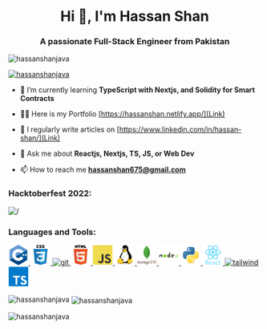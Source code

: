 <h1 align="center">Hi 👋, I'm Hassan Shan</h1>
<h3 align="center">A passionate Full-Stack Engineer from Pakistan</h3>


<p align="left"> <img src="https://komarev.com/ghpvc/?username=hassanshanjava&label=Profile%20views&color=0e75b6&style=flat" alt="hassanshanjava" /> </p>

<p align="left"> <a href="https://github.com/ryo-ma/github-profile-trophy"><img src="https://github-profile-trophy.vercel.app/?username=hassanshanjava" alt="hassanshanjava" /></a> </p>

- 🌱 I’m currently learning **TypeScript with Nextjs, and Solidity for Smart Contracts**

- 👨‍💻 Here is my Portfolio [https://hassanshan.netlify.app/](Link)

- 📝 I regularly write articles on [https://www.linkedin.com/in/hassan-shan/](Link)

- 💬 Ask me about **Reactjs, Nextjs, TS, JS, or Web Dev**

- 📫 How to reach me **hassanshan675@gmail.com**

<p align="left">
</p>

<h3 align='left'>Hacktoberfest 2022:</h3>
<img src='https://user-images.githubusercontent.com/55858014/197254101-dbc92bdc-2ff7-4683-9043-8bae08b008ea.png' alt='/'/>



<h3 align="left">Languages and Tools:</h3>
<p align="left"> <a href="https://www.w3schools.com/cpp/" target="_blank" rel="noreferrer"> <img src="https://raw.githubusercontent.com/devicons/devicon/master/icons/cplusplus/cplusplus-original.svg" alt="cplusplus" width="40" height="40"/> </a> <a href="https://www.w3schools.com/css/" target="_blank" rel="noreferrer"> <img src="https://raw.githubusercontent.com/devicons/devicon/master/icons/css3/css3-original-wordmark.svg" alt="css3" width="40" height="40"/> </a>   <a href="https://git-scm.com/" target="_blank" rel="noreferrer"> <img src="https://www.vectorlogo.zone/logos/git-scm/git-scm-icon.svg" alt="git" width="40" height="40"/> </a>  <a href="https://www.w3.org/html/" target="_blank" rel="noreferrer"> <img src="https://raw.githubusercontent.com/devicons/devicon/master/icons/html5/html5-original-wordmark.svg" alt="html5" width="40" height="40"/> </a> <a href="https://developer.mozilla.org/en-US/docs/Web/JavaScript" target="_blank" rel="noreferrer"> <img src="https://raw.githubusercontent.com/devicons/devicon/master/icons/javascript/javascript-original.svg" alt="javascript" width="40" height="40"/> </a> </a> <a href="https://www.linux.org/" target="_blank" rel="noreferrer"> <img src="https://raw.githubusercontent.com/devicons/devicon/master/icons/linux/linux-original.svg" alt="linux" width="40" height="40"/> </a> <a href="https://www.mongodb.com/" target="_blank" rel="noreferrer"> <img src="https://raw.githubusercontent.com/devicons/devicon/master/icons/mongodb/mongodb-original-wordmark.svg" alt="mongodb" width="40" height="40"/> </a> <a href="https://nodejs.org" target="_blank" rel="noreferrer"> <img src="https://raw.githubusercontent.com/devicons/devicon/master/icons/nodejs/nodejs-original-wordmark.svg" alt="nodejs" width="40" height="40"/> </a> <a href="https://www.python.org" target="_blank" rel="noreferrer"> <img src="https://raw.githubusercontent.com/devicons/devicon/master/icons/python/python-original.svg" alt="python" width="40" height="40"/> </a> <a href="https://reactjs.org/" target="_blank" rel="noreferrer"> <img src="https://raw.githubusercontent.com/devicons/devicon/master/icons/react/react-original-wordmark.svg" alt="react" width="40" height="40"/> </a> <a href="https://tailwindcss.com/" target="_blank" rel="noreferrer"> <img src="https://www.vectorlogo.zone/logos/tailwindcss/tailwindcss-icon.svg" alt="tailwind" width="40" height="40"/> </a> <a href="https://www.typescriptlang.org/" target="_blank" rel="noreferrer"> <img src="https://raw.githubusercontent.com/devicons/devicon/master/icons/typescript/typescript-original.svg" alt="typescript" width="40" height="40"/> </a> </p>

<span><img align="left" src="https://github-readme-stats.vercel.app/api/top-langs?username=hassanshanjava&show_icons=true&locale=en&layout=compact" alt="hassanshanjava" /></span>

<span>&nbsp;<img align="center" src="https://github-readme-stats.vercel.app/api?username=hassanshanjava&show_icons=true&locale=en" alt="hassanshanjava" /></span>

<span><img align="center" src="https://github-readme-streak-stats.herokuapp.com/?user=hassanshanjava&" alt="hassanshanjava" /></span>
